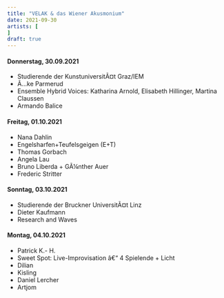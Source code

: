 ```yaml
---
title: "VELAK & das Wiener Akusmonium"
date: 2021-09-30
artists: [
]
draft: true
---
```

#### Donnerstag, 30.09.2021
- Studierende der KunstuniversitÃ¤t Graz/IEM
- Ã…ke Parmerud
- Ensemble Hybrid Voices: Katharina Arnold, Elisabeth Hillinger, Martina Claussen
- Armando Balice


#### Freitag, 01.10.2021
- Nana Dahlin
- Engelsharfen+Teufelsgeigen (E+T)
- Thomas Gorbach
- Angela Lau
- Bruno Liberda + GÃ¼nther Auer 
- Frederic Stritter


#### Sonntag, 03.10.2021
- Studierende der Bruckner UniversitÃ¤t Linz
- Dieter Kaufmann
- Research and Waves

#### Montag, 04.10.2021
- Patrick K.- H.
- Sweet Spot: Live-Improvisation â€“ 4 Spielende + Licht
- Dilian
- Kisling
- Daniel Lercher
- Artjom
